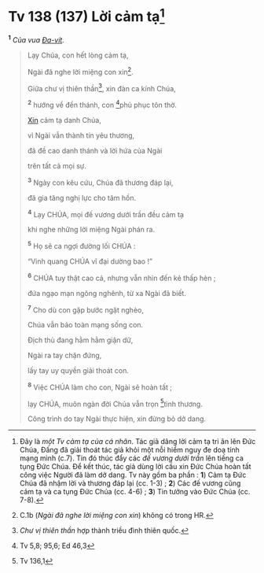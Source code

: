 # Tv 138 (137) Lời cảm tạ[^1-28408d93-bbec-4a69-a404-2a81a4619932]
<sup><b>1</b></sup> *Của vua [Đa-vít]().*

> Lạy Chúa, con hết lòng cảm tạ,
>
> Ngài đã nghe lời miệng con xin[^2-28408d93-bbec-4a69-a404-2a81a4619932].
>
> Giữa chư vị thiên thần[^3-28408d93-bbec-4a69-a404-2a81a4619932], xin đàn ca kính Chúa,
>
> <sup><b>2</b></sup> hướng về đền thánh, con [^1@-28408d93-bbec-4a69-a404-2a81a4619932]phủ phục tôn thờ.
>
> [Xin]() cảm tạ danh Chúa,
>
> vì Ngài vẫn thành tín yêu thương,
>
> đã đề cao danh thánh và lời hứa của Ngài
>
> trên tất cả mọi sự.
>
> <sup><b>3</b></sup> Ngày con kêu cứu, Chúa đã thương đáp lại,
>
> đã gia tăng nghị lực cho tâm hồn.
>
> <sup><b>4</b></sup> Lạy CHÚA, mọi đế vương dưới trần đều cảm tạ
>
> khi nghe những lời miệng Ngài phán ra.
>
> <sup><b>5</b></sup> Họ sẽ ca ngợi đường lối CHÚA :
>
> “Vinh quang CHÚA vĩ đại dường bao !”
>
> <sup><b>6</b></sup> CHÚA tuy thật cao cả, nhưng vẫn nhìn đến kẻ thấp hèn ;
>
> đứa ngạo mạn ngông nghênh, từ xa Ngài đã biết.
>
> <sup><b>7</b></sup> Cho dù con gặp bước ngặt nghèo,
>
> Chúa vẫn bảo toàn mạng sống con.
>
> Địch thù đang hằm hằm giận dữ,
>
> Ngài ra tay chặn đứng,
>
> lấy tay uy quyền giải thoát con.
>
> <sup><b>8</b></sup> Việc CHÚA làm cho con, Ngài sẽ hoàn tất ;
>
> lạy CHÚA, muôn ngàn đời Chúa vẫn trọn [^2@-28408d93-bbec-4a69-a404-2a81a4619932]tình thương.
>
> Công trình do tay Ngài thực hiện, xin đừng bỏ dở dang.

[^1-28408d93-bbec-4a69-a404-2a81a4619932]: Đây là *một Tv cảm tạ của cá nhân*. Tác giả dâng lời cảm tạ tri ân lên Đức Chúa, Đấng đã giải thoát tác giả khỏi một nỗi hiểm nguy đe doạ tính mạng mình (c.7). Tin đó thúc đẩy các *đế vương dưới trần* lên tiếng ca tụng Đức Chúa. Để kết thúc, tác giả dùng lời cầu xin Đức Chúa hoàn tất công việc Người đã làm dở dang. Tv này gồm ba phần : **1**) Cảm tạ Đức Chúa đã nhậm lời và thương đáp lại (cc. 1-3) ; **2**) Các đế vương cũng cảm tạ và ca tụng Đức Chúa (cc. 4-6) ; **3**) Tin tưởng vào Đức Chúa (cc. 7-8).
[^2-28408d93-bbec-4a69-a404-2a81a4619932]: C.1b (*Ngài đã nghe lời miệng con xin*) không có trong HR.
[^3-28408d93-bbec-4a69-a404-2a81a4619932]: *Chư vị thiên thần* hợp thành triều đình thiên quốc.
[^1@-28408d93-bbec-4a69-a404-2a81a4619932]: Tv 5,8; 95,6; Ed 46,3
[^2@-28408d93-bbec-4a69-a404-2a81a4619932]: Tv 136,1